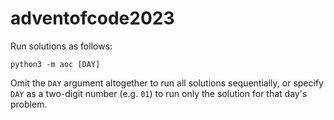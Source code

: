# adventofcode2023

Run solutions as follows:

```
python3 -m aoc [DAY]
```

Omit the `DAY` argument altogether to run all solutions sequentially, or specify `DAY` as a two-digit number (e.g. `01`) to run only the solution for that day's problem.
